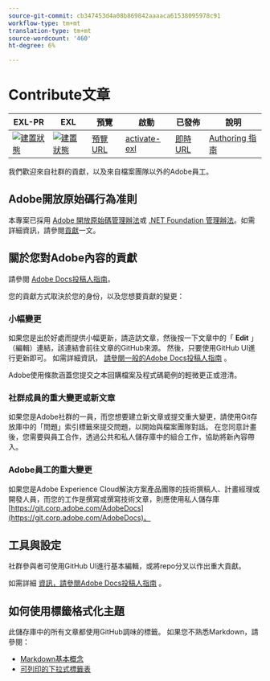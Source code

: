 ```yaml
---
source-git-commit: cb347453d4a08b869842aaaaca61538095978c91
workflow-type: tm+mt
translation-type: tm+mt
source-wordcount: '460'
ht-degree: 6%

---
```

# Contribute文章

| EXL-PR | EXL | 預覽 | 啟動 | 已發佈 | 說明 |
|--- |--- |--- |--- |--- |--- |
| [![建置狀態](https://docs.ci.corp.adobe.com/view/exl-pr/job/primetime.en_pr-exl/badge/icon)](https://docs.ci.corp.adobe.com/view/exl-pr/job/primetime.en_pr-exl/lastBuild/) | [![建置狀態](https://docs.ci.corp.adobe.com/view/exl-pr/job/primetime.en_exl/lastBuild/badge/icon)](https://docs.ci.corp.adobe.com/view/exl-pr/job/primetime.en_exl/lastBuild/lastBuild) | [預覽URL](https://experienceleague.corp.adobe.com/docs/primetime/programming/home.html?lang=en) | [activate-exl](https://docs.ci.corp.adobe.com/job/activate-exl/build/) | [即時URL](https://experienceleague.adobe.com/docs/primetime/programming/home.html?lang=en) | [Authoring 指南](https://experienceleague.adobe.com/docs/authoring-guide-exl/using/home.html?lang=en) |

我們歡迎來自社群的貢獻，以及來自檔案團隊以外的Adobe員工。

## Adobe開放原始碼行為准則

本專案已採用 [Adobe 開放原始碼管理辦法](code-of-conduct.md)或 [.NET Foundation 管理辦法](https://dotnetfoundation.org/code-of-conduct)。如需詳細資訊，請參閱[貢獻](contributing.md)一文。

## 關於您對Adobe內容的貢獻

請參閱 [Adobe Docs投稿人指南](https://docs.adobe.com/content/help/en/contributor/contributor-guide/introduction.html)。

您的貢獻方式取決於您的身份，以及您想要貢獻的變更：

### 小幅變更

如果您是出於好處而提供小幅更新，請造訪文章，然後按一下文章中的「 **Edit** 」（編輯）連結，該連結會前往文章的GitHub來源。 然後，只要使用GitHub UI進行更新即可。 如需詳細資訊， [請參閱一般的Adobe Docs投稿人指南](https://docs.adobe.com/content/help/en/contributor/contributor-guide/introduction.html) 。

Adobe使用條款涵蓋您提交之本回購檔案及程式碼範例的輕微更正或澄清。

### 社群成員的重大變更或新文章

如果您是Adobe社群的一員，而您想要建立新文章或提交重大變更，請使用Git存放庫中的「問題」索引標籤來提交問題，以開始與檔案團隊對話。 在您同意計畫後，您需要與員工合作，透過公共和私人儲存庫中的組合工作，協助將新內容帶入。

<!--
If you submit a pull request with significant changes to documentation and code examples, you'll see a message in the pull request asking you to submit an online contribution license agreement (CLA). We need you to complete the online form before we can review your pull request.
-->

### Adobe員工的重大變更

如果您是Adobe Experience Cloud解決方案產品團隊的技術撰稿人、計畫經理或開發人員，而您的工作是撰寫或撰寫技術文章，則應使用私人儲存庫 [https://git.corp.adobe.com/AdobeDocs](https://git.corp.adobe.com/AdobeDocs)。 <!--Employees from other parts of the Adobe world should use the public repo for minor updates.-->

## 工具與設定

社群參與者可使用GitHub UI進行基本編輯，或將repo分叉以作出重大貢獻。

如需詳細 [資訊，請參閱Adobe Docs投稿人指南](https://docs.adobe.com/content/help/en/contributor/contributor-guide/introduction.html) 。

## 如何使用標籤格式化主題

此儲存庫中的所有文章都使用GitHub調味的標籤。 如果您不熟悉Markdown，請參閱：

* [Markdown基本概念](https://help.github.com/articles/markdown-basics/)
* [可列印的下拉式標籤表](https://guides.github.com/pdfs/markdown-cheatsheet-online.pdf)

<!--
## Labels

In the public repository, automated labels are assigned to pull requests to help us manage the pull request workflow and to help let you know what's going on with your pull request:

* **Change sent to author**: The author has been notified of the pending pull request.
* **ready-to-merge**: Ready for review by our pull request review team.
-->
